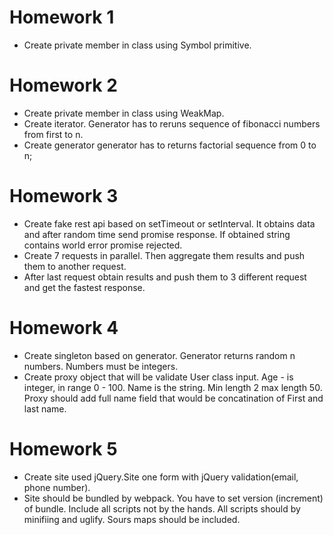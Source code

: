 # Homework 1
- Create private member in class using Symbol primitive.

# Homework 2
- Create private member in class using WeakMap.
- Create iterator. Generator has to reruns sequence of fibonacci numbers from first to n.
- Create generator generator has to returns factorial sequence from 0 to n;

# Homework 3
- Create fake rest api based on setTimeout or setInterval. It obtains data and after random time send promise response. If obtained string contains world error promise rejected. 
- Create 7 requests in parallel. Then aggregate them results and push them to another request.
- After last request obtain results and push them to 3 different request and get the fastest response.

# Homework 4
- Create singleton based on generator. Generator returns random n numbers. Numbers must be integers. 
- Create proxy object that will be validate User class input. Age - is integer, in range 0 - 100. Name is the string. Min length 2 max length 50. Proxy should add full name field that would be concatination of First and last name. 

# Homework 5
- Create site used jQuery.Site one form with jQuery validation(email, phone number).
- Site should be bundled by webpack. You have to set version (increment) of bundle. Include all scripts not by the hands. All scripts should by minifiing and uglify. Sours maps should be included.
